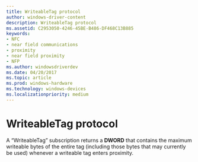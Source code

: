 ```yaml
---
title: WriteableTag protocol
author: windows-driver-content
description: WriteableTag protocol
ms.assetid: C2953050-4246-45BE-B486-DF468C13B885
keywords:
- NFC
- near field communications
- proximity
- near field proximity
- NFP
ms.author: windowsdriverdev
ms.date: 04/20/2017
ms.topic: article
ms.prod: windows-hardware
ms.technology: windows-devices
ms.localizationpriority: medium
---
```


# WriteableTag protocol


A “WriteableTag” subscription returns a **DWORD** that contains the maximum writeable bytes of the entire tag (including those bytes that may currently be used) whenever a writeable tag enters proximity.

 

 





